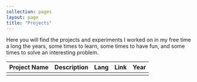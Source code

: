 ```yaml
---
collection: pages
layout: page
title: "Projects"
---
```


Here you will find the projects and experiments I worked on in my free time a long the years, some times to learn, some times to have fun, and some times to solve an interesting problem.

| Project Name | Description | Lang | Link | Year |
|--------------|-------------|-----------|------|------|
|              |             |           |      |      |
